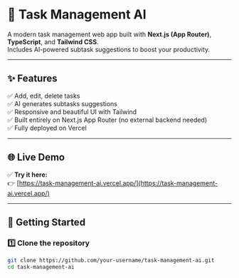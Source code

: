 # 🚀 Task Management AI

A modern task management web app built with **Next.js (App Router)**, **TypeScript**, and **Tailwind CSS**.  
Includes AI-powered subtask suggestions to boost your productivity.

---

## ✨ Features

✅ Add, edit, delete tasks  
✅ AI generates subtasks suggestions  
✅ Responsive and beautiful UI with Tailwind  
✅ Built entirely on Next.js App Router (no external backend needed)  
✅ Fully deployed on Vercel

---

## 🌐 Live Demo

✅ **Try it here:**  
👉 [https://task-management-ai.vercel.app/](https://task-management-ai.vercel.app/)

---

## 🚀 Getting Started

### 1️⃣ Clone the repository

```bash
git clone https://github.com/your-username/task-management-ai.git
cd task-management-ai
```
